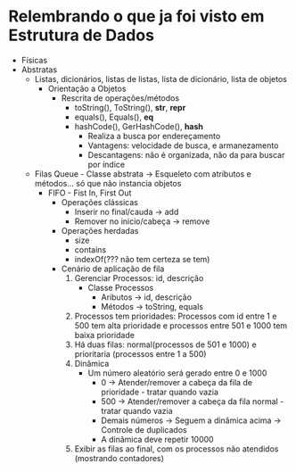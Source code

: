 # Relembrando o que ja foi visto em Estrutura de Dados
* Físicas
* Abstratas
  * Listas, dicionários, listas de listas, lista de dicionário, lista de objetos
    * Orientação a Objetos
      * Rescrita de operações/métodos
        * toString(), ToString(), __str__, __repr__
        * equals(), Equals(), __eq__
        * hashCode(), GerHashCode(), __hash__
          * Realiza a busca por endereçamento
          * Vantagens: velocidade de busca, e armanezamento
          * Descantagens: não é organizada, não da para buscar por índice
  * Filas Queue - Classe abstrata → Esqueleto com atributos e métodos... só que não instancia objetos
    * FIFO - Fist In, First Out
      * Operações clássicas
        * Inserir no final/cauda → add
        * Remover no inicio/cabeça → remove
      * Operações herdadas
        * size
        * contains
        * indexOf(??? não tem certeza se tem)
      * Cenário de aplicação de fila
        1) Gerenciar Processos: id, descrição
           * Classe Processos
             * Aributos → id, descrição
             * Métodos → toString, equals 
        2) Processos tem prioridades: Processos com id entre 1 e 500 tem alta prioridade e processos entre 501 e 1000 tem baixa prioridade
        3) Há duas filas: normal(processos de 501 e 1000) e prioritaria (processos entre 1 a 500)
        4) Dinâmica
           * Um número aleatório será gerado entre 0 e 1000
             * 0 → Atender/remover a cabeça da fila de prioridade - tratar quando vazia
             * 500 → Atender/remover a cabeça da fila normal - tratar quando vazia
             * Demais números → Seguem a dinâmica acima → Controle de duplicados
             * A dinâmica deve repetir 10000
        5) Exibir as filas ao final, com os processos não atendidos (mostrando contadores)
